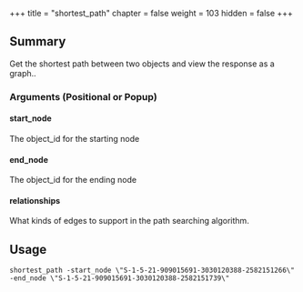 +++
title = "shortest_path"
chapter = false
weight = 103
hidden = false
+++

## Summary

Get the shortest path between two objects and view the response as a graph..

### Arguments (Positional or Popup)


#### start_node
The object_id for the starting node

#### end_node
The object_id for the ending node

#### relationships
What kinds of edges to support in the path searching algorithm. 

## Usage
```
shortest_path -start_node \"S-1-5-21-909015691-3030120388-2582151266\" -end_node \"S-1-5-21-909015691-3030120388-2582151739\"
```